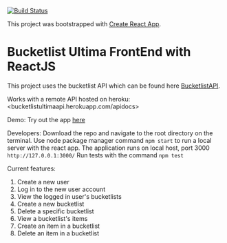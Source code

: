 [![Build Status](https://travis-ci.org/AnthonyGW/Bucketlist-FrontEnd.svg?branch=development)](https://travis-ci.org/AnthonyGW/Bucketlist-FrontEnd)

This project was bootstrapped with [Create React App](https://github.com/facebookincubator/create-react-app).

# Bucketlist Ultima FrontEnd with ReactJS
This project uses the bucketlist API which can be found here [BucketlistAPI](https://github.com/AnthonyGW/Bootcamp-XX-Flask-API).

Works with a remote API hosted on heroku: <bucketlistultimaapi.herokuapp.com/apidocs>

Demo:
Try out the app [here](https://bucketlistultima.herokuapp.com)

Developers:
Download the repo and navigate to the root directory on the terminal.
Use node package manager command `npm start` to run a local server with the react app.
The application runs on local host, port 3000 `http://127.0.0.1:3000/`
Run tests with the command `npm test`

Current features:
1. Create a new user
2. Log in to the new user account
3. View the logged in user's bucketlists
4. Create a new bucketlist
5. Delete a specific bucketlist
6. View a bucketlist's items
7. Create an item in a bucketlist
8. Delete an item in a bucketlist